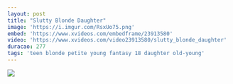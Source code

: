 ```yaml
---
layout: post
title: "Slutty Blonde Daughter"
image: 'https://i.imgur.com/RsxUo75.png'
embed: 'https://www.xvideos.com/embedframe/23913580'
video: 'https://www.xvideos.com/video23913580/slutty_blonde_daughter'
duracao: 277
tags: 'teen blonde petite young fantasy 18 daughter old-young'
---
```

<a href="{{ page.url | prepend: site.baseurl | prepend: site.url }}"><img src="{{ page.image | prepend: site.baseurl | prepend: site.url }}" /></a>
